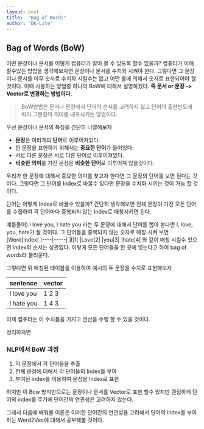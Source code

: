 ```yaml
---
layout: post
title:  "Bag of Words"
author: "DK-Lite"
---
```


## Bag of Words (BoW)

어떤 문장이나 문서를 어떻게 컴퓨터가 알아 볼 수 있도록 할수 있을까? 
컴퓨터가 이해할수있는 방법을 생각해보자면 문장이나 문서를 수치화 시켜야 한다. 
그렇다면 그 문장이나 문서를 아무 숫자로 수치화 시킬수는 없고
어떤 룰에 의해서 숫자로 표현되어야 할것이다.
이때 사용하는 방법중 하나의 BoW에 대해서 설명하겠다.
**즉 문서 or 문장 -> Vector로 변경하는 방법이다.**

> BoW방법은 문서나 문장에서 단어의 순서를 고려하지 않고 단어의 출현빈도에 따라 그문장의 의미를 내포시키는 방법이다.


우선 문장이나 문서의 특징을 간단히 나열해보자

- **문장**은 여러개의 **단어**로 이루어져있다.
- 한 문장을 표현하기 위해서는 **중요한 단어**가 들어있다.
- 서로 다른 문장은 서로 다른 단어로 이루어져있다.
- **비슷한 의미**를 가진 문장은 **비슷한 단어**로 이루어져 있을것이다.

우리가 한 문장에 대해서 중요한 의미를 찾고자 한다면 그 문장의 단어를 보면 된다는 것이다.
그렇다면 그 단어를 Index로 바꿀수 있다면 문장을 수치화 시키는 것이 가능 할 것이다.

단어는 어떻게 Index로 바꿀수 있을까?
간단히 생각해보면 전체 문장이 가진 모든 단어를 수집하여  각 단어마다 중복되지 않는 Index로 매칭시키면 된다.

예를들어) I love you, I hate you 라는 두 문장에 대해서
단어를 뽑아 본다면 I, love, you, hate가 될 것이다.
그 단어들을 중복되지 않는 숫자로 매칭 시켜 보면
|Word|Index|
|----|-----|
|I|1|
|Love|2|
|you|3|
|hate|4|
와 같이 매칭 시킬수 있으면 index의 순서는 상관없다.
이렇게 모든 단어들을 한 곳에 넣는다고 하여 bag of words라 불리운다.

그렇다면 위 매칭된 테이블을 이용하여 예시의 두 문장을 수치로 표현해보자

|sentence | vector|
|---------|-------|
|I love you | 1 2 3 |
|I hate you | 1 4 3 | 
이제 컴퓨터는 이 수치들을 가지고 연산을 수행 할 수 있을 것이다.


정리하자면
### NLP에서 BoW 과정
1. 각 문장에서 각 단어들을 추출
2. 전체 문장에 대해서 각 단어들의 Index를 부여
3. 부여된 index를 이용하여 문장을 Index로 표현

하지만 이 Bow 방식만으로는 문장이나 문서를 Vector로 표현 할수 있지만 랜덤하게 단어의 index를 주기에 단어간의 연관성은 고려하지 않는다.

그래서 다음에 배워볼 이론은 이러한 단어간의 연관성을 고려해서 단어의 index를 부여하는 Word2Vec에 대해서 공부해볼 것이다.

